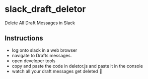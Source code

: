 # slack_draft_deletor
Delete All Draft Messages in Slack

## Instructions
- log onto slack in a web browser
- navigate to Drafts messages.
- open developer tools
- copy and paste the code in deletor.js and paste it in the console
- watch all your draft messages get deleted 🎉
